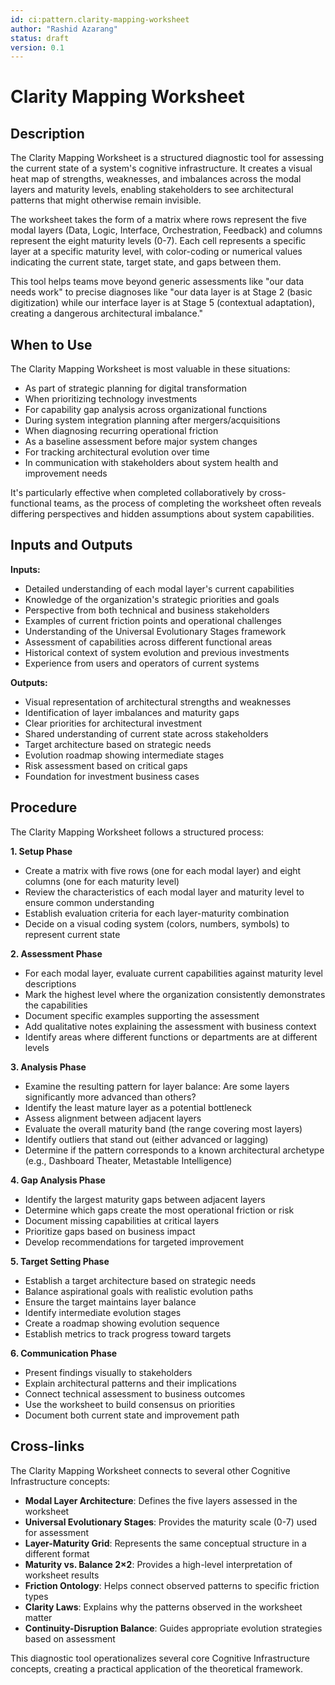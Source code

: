 ```yaml
---
id: ci:pattern.clarity-mapping-worksheet
author: "Rashid Azarang"
status: draft
version: 0.1
---
```


<!-- Migration Status: Complete -->

# Clarity Mapping Worksheet

## Description

The Clarity Mapping Worksheet is a structured diagnostic tool for assessing the current state of a system's cognitive infrastructure. It creates a visual heat map of strengths, weaknesses, and imbalances across the modal layers and maturity levels, enabling stakeholders to see architectural patterns that might otherwise remain invisible.

The worksheet takes the form of a matrix where rows represent the five modal layers (Data, Logic, Interface, Orchestration, Feedback) and columns represent the eight maturity levels (0-7). Each cell represents a specific layer at a specific maturity level, with color-coding or numerical values indicating the current state, target state, and gaps between them.

This tool helps teams move beyond generic assessments like "our data needs work" to precise diagnoses like "our data layer is at Stage 2 (basic digitization) while our interface layer is at Stage 5 (contextual adaptation), creating a dangerous architectural imbalance."

## When to Use

The Clarity Mapping Worksheet is most valuable in these situations:

- As part of strategic planning for digital transformation
- When prioritizing technology investments
- For capability gap analysis across organizational functions
- During system integration planning after mergers/acquisitions
- When diagnosing recurring operational friction
- As a baseline assessment before major system changes
- For tracking architectural evolution over time
- In communication with stakeholders about system health and improvement needs

It's particularly effective when completed collaboratively by cross-functional teams, as the process of completing the worksheet often reveals differing perspectives and hidden assumptions about system capabilities.

## Inputs and Outputs

**Inputs:**
- Detailed understanding of each modal layer's current capabilities
- Knowledge of the organization's strategic priorities and goals
- Perspective from both technical and business stakeholders
- Examples of current friction points and operational challenges
- Understanding of the Universal Evolutionary Stages framework
- Assessment of capabilities across different functional areas
- Historical context of system evolution and previous investments
- Experience from users and operators of current systems

**Outputs:**
- Visual representation of architectural strengths and weaknesses
- Identification of layer imbalances and maturity gaps
- Clear priorities for architectural investment
- Shared understanding of current state across stakeholders
- Target architecture based on strategic needs
- Evolution roadmap showing intermediate stages
- Risk assessment based on critical gaps
- Foundation for investment business cases

## Procedure

The Clarity Mapping Worksheet follows a structured process:

**1. Setup Phase**
- Create a matrix with five rows (one for each modal layer) and eight columns (one for each maturity level)
- Review the characteristics of each modal layer and maturity level to ensure common understanding
- Establish evaluation criteria for each layer-maturity combination
- Decide on a visual coding system (colors, numbers, symbols) to represent current state

**2. Assessment Phase**
- For each modal layer, evaluate current capabilities against maturity level descriptions
- Mark the highest level where the organization consistently demonstrates the capabilities
- Document specific examples supporting the assessment
- Add qualitative notes explaining the assessment with business context
- Identify areas where different functions or departments are at different levels

**3. Analysis Phase**
- Examine the resulting pattern for layer balance: Are some layers significantly more advanced than others?
- Identify the least mature layer as a potential bottleneck
- Assess alignment between adjacent layers
- Evaluate the overall maturity band (the range covering most layers)
- Identify outliers that stand out (either advanced or lagging)
- Determine if the pattern corresponds to a known architectural archetype (e.g., Dashboard Theater, Metastable Intelligence)

**4. Gap Analysis Phase**
- Identify the largest maturity gaps between adjacent layers
- Determine which gaps create the most operational friction or risk
- Document missing capabilities at critical layers
- Prioritize gaps based on business impact
- Develop recommendations for targeted improvement

**5. Target Setting Phase**
- Establish a target architecture based on strategic needs
- Balance aspirational goals with realistic evolution paths
- Ensure the target maintains layer balance
- Identify intermediate evolution stages
- Create a roadmap showing evolution sequence
- Establish metrics to track progress toward targets

**6. Communication Phase**
- Present findings visually to stakeholders
- Explain architectural patterns and their implications
- Connect technical assessment to business outcomes
- Use the worksheet to build consensus on priorities
- Document both current state and improvement path

## Cross-links

The Clarity Mapping Worksheet connects to several other Cognitive Infrastructure concepts:

- **Modal Layer Architecture**: Defines the five layers assessed in the worksheet
- **Universal Evolutionary Stages**: Provides the maturity scale (0-7) used for assessment
- **Layer-Maturity Grid**: Represents the same conceptual structure in a different format
- **Maturity vs. Balance 2×2**: Provides a high-level interpretation of worksheet results
- **Friction Ontology**: Helps connect observed patterns to specific friction types
- **Clarity Laws**: Explains why the patterns observed in the worksheet matter
- **Continuity-Disruption Balance**: Guides appropriate evolution strategies based on assessment

This diagnostic tool operationalizes several core Cognitive Infrastructure concepts, creating a practical application of the theoretical framework.